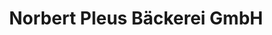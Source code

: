 ---
title: "Norbert Pleus Bäckerei GmbH"
url: /loeningen/norbert-pleus-baeckerei-gmbh/
shop: Bäckerei
---